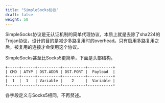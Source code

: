 ```yaml
---
title: "SimpleSocks协议"
draft: false
weight: 50
---
```


SimpleSocks协议是无认证机制的简单代理协议，本质上就是去除了sha224的Trojan协议，设计的目的是减少多路复用时的overhead。只有启用多路复用之后，被复用的连接才会使用这个协议。

SimpleSocks甚至比Socks5更简单，下面是头部结构。

```
+-----+------+----------+----------+-----------+
| CMD | ATYP | DST.ADDR | DST.PORT |  Payload  |
+-----+------+----------+----------+-----------+
|  1  |  1   | Variable |    2     |  Variable |
+-----+------+----------+----------+-----------+
```

各字段定义与Socks5相同，不再赘述。

